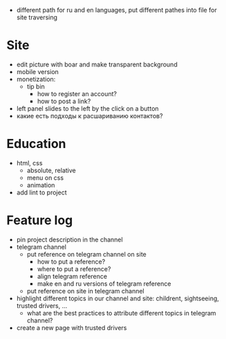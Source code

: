 
* different path for ru and en languages, put different pathes into file for site traversing


# Site
* edit picture with boar and make transparent background
* mobile version
* monetization:
  * tip bin
    * how to register an account?
    * how to post a link?
* left panel slides to the left by the click on a button
* какие есть подходы к расшариванию контактов?


# Education
* html, css
  * absolute, relative
  * menu on css
  * animation
* add lint to project

# Feature log
* pin project description in the channel
* telegram channel
  * put reference on telegram channel on site
    * how to put a reference?
    * where to put a reference?
    * align telegram reference
    * make en and ru versions of telegram reference
  * put reference on site in telegram channel
* highlight different topics in our channel and site: childrent, sightseeing, trusted drivers, ...
  * what are the best practices to attribute different topics in telegram channel?
* create a new page with trusted drivers


